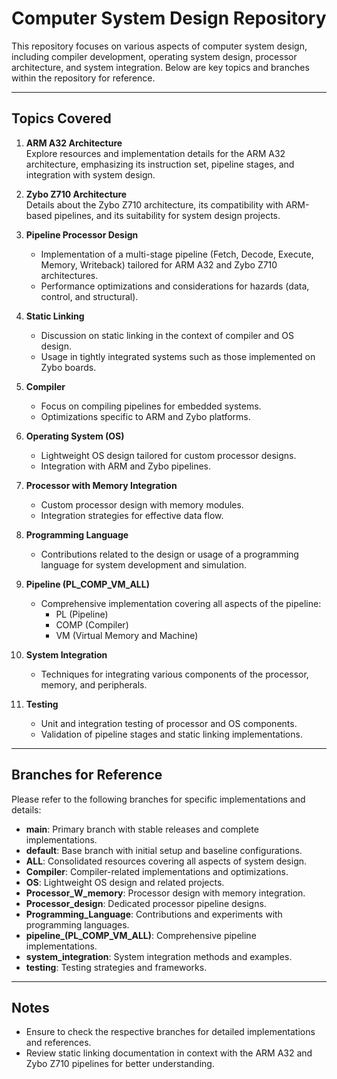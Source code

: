 # Computer System Design Repository

This repository focuses on various aspects of computer system design, including compiler development, operating system design, processor architecture, and system integration. Below are key topics and branches within the repository for reference.

---

## Topics Covered

1. **ARM A32 Architecture**  
   Explore resources and implementation details for the ARM A32 architecture, emphasizing its instruction set, pipeline stages, and integration with system design.

2. **Zybo Z710 Architecture**  
   Details about the Zybo Z710 architecture, its compatibility with ARM-based pipelines, and its suitability for system design projects.

3. **Pipeline Processor Design**  
   - Implementation of a multi-stage pipeline (Fetch, Decode, Execute, Memory, Writeback) tailored for ARM A32 and Zybo Z710 architectures.
   - Performance optimizations and considerations for hazards (data, control, and structural).

4. **Static Linking**  
   - Discussion on static linking in the context of compiler and OS design.
   - Usage in tightly integrated systems such as those implemented on Zybo boards.

5. **Compiler**  
   - Focus on compiling pipelines for embedded systems.  
   - Optimizations specific to ARM and Zybo platforms.

6. **Operating System (OS)**  
   - Lightweight OS design tailored for custom processor designs.  
   - Integration with ARM and Zybo pipelines.

7. **Processor with Memory Integration**  
   - Custom processor design with memory modules.  
   - Integration strategies for effective data flow.

8. **Programming Language**  
   - Contributions related to the design or usage of a programming language for system development and simulation.

9. **Pipeline (PL_COMP_VM_ALL)**  
   - Comprehensive implementation covering all aspects of the pipeline:  
     - PL (Pipeline)  
     - COMP (Compiler)  
     - VM (Virtual Memory and Machine)

10. **System Integration**  
    - Techniques for integrating various components of the processor, memory, and peripherals.

11. **Testing**  
    - Unit and integration testing of processor and OS components.  
    - Validation of pipeline stages and static linking implementations.

---

## Branches for Reference

Please refer to the following branches for specific implementations and details:

- **main**: Primary branch with stable releases and complete implementations.  
- **default**: Base branch with initial setup and baseline configurations.  
- **ALL**: Consolidated resources covering all aspects of system design.  
- **Compiler**: Compiler-related implementations and optimizations.  
- **OS**: Lightweight OS design and related projects.  
- **Processor_W_memory**: Processor design with memory integration.  
- **Processor_design**: Dedicated processor pipeline designs.  
- **Programming_Language**: Contributions and experiments with programming languages.  
- **pipeline_(PL_COMP_VM_ALL)**: Comprehensive pipeline implementations.  
- **system_integration**: System integration methods and examples.  
- **testing**: Testing strategies and frameworks.

---

## Notes
- Ensure to check the respective branches for detailed implementations and references.
- Review static linking documentation in context with the ARM A32 and Zybo Z710 pipelines for better understanding.

